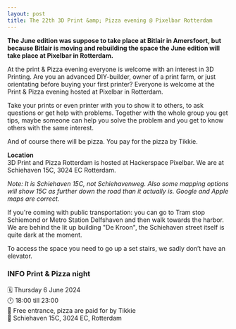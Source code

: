 ```yaml
---
layout: post
title: The 22th 3D Print &amp; Pizza evening @ Pixelbar Rotterdam
---
```


**The June edition was suppose to take place at Bitlair in Amersfoort, but because Bitlair is moving and rebuilding the space the June edition will take place at Pixelbar in Rotterdam.**  

At the print & Pizza evening everyone is welcome with an interest in 3D Printing. Are you an advanced DIY-builder, owner of a print farm, or just orientating before buying your first printer? Everyone is welcome at the Print & Pizza evening hosted at Pixelbar in Rotterdam.  

Take your prints or even printer with you to show it to others, to ask questions or get help with problems. Together with the whole group you get tips, maybe someone can help you solve the problem and you get to know others with the same interest.

And of course there will be pizza. You pay for the pizza by Tikkie.

**Location**  
3D Print and Pizza Rotterdam is hosted at Hackerspace Pixelbar. We are at Schiehaven 15C, 3024 EC Rotterdam.

_Note: It is Schiehaven 15C, not Schiehavenweg. Also some mapping options will show 15C as further down the road than it actually is. Google and Apple maps are correct._

If you're coming with public transportation: you can go to Tram stop Schiemond or Metro Station Delfshaven and then walk towards the harbor. We are behind the lit up building "De Kroon", the Schiehaven street itself is quite dark at the moment.

To access the space you need to go up a set stairs, we sadly don’t have an elevator.

### **INFO Print &amp; Pizza night**<br>
🗓 Thursday 6 June 2024<br>
🕛 18:00 till 23:00<br>
💸 Free entrance, pizza are paid for by Tikkie<br>
📍 Schiehaven 15C, 3024 EC, Rotterdam<br> 
